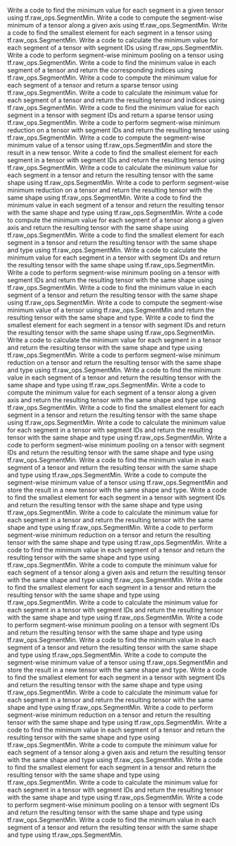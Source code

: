 Write a code to find the minimum value for each segment in a given tensor using tf.raw_ops.SegmentMin.
Write a code to compute the segment-wise minimum of a tensor along a given axis using tf.raw_ops.SegmentMin.
Write a code to find the smallest element for each segment in a tensor using tf.raw_ops.SegmentMin.
Write a code to calculate the minimum value for each segment of a tensor with segment IDs using tf.raw_ops.SegmentMin.
Write a code to perform segment-wise minimum pooling on a tensor using tf.raw_ops.SegmentMin.
Write a code to find the minimum value in each segment of a tensor and return the corresponding indices using tf.raw_ops.SegmentMin.
Write a code to compute the minimum value for each segment of a tensor and return a sparse tensor using tf.raw_ops.SegmentMin.
Write a code to calculate the minimum value for each segment of a tensor and return the resulting tensor and indices using tf.raw_ops.SegmentMin.
Write a code to find the minimum value for each segment in a tensor with segment IDs and return a sparse tensor using tf.raw_ops.SegmentMin.
Write a code to perform segment-wise minimum reduction on a tensor with segment IDs and return the resulting tensor using tf.raw_ops.SegmentMin.
Write a code to compute the segment-wise minimum value of a tensor using tf.raw_ops.SegmentMin and store the result in a new tensor.
Write a code to find the smallest element for each segment in a tensor with segment IDs and return the resulting tensor using tf.raw_ops.SegmentMin.
Write a code to calculate the minimum value for each segment in a tensor and return the resulting tensor with the same shape using tf.raw_ops.SegmentMin.
Write a code to perform segment-wise minimum reduction on a tensor and return the resulting tensor with the same shape using tf.raw_ops.SegmentMin.
Write a code to find the minimum value in each segment of a tensor and return the resulting tensor with the same shape and type using tf.raw_ops.SegmentMin.
Write a code to compute the minimum value for each segment of a tensor along a given axis and return the resulting tensor with the same shape using tf.raw_ops.SegmentMin.
Write a code to find the smallest element for each segment in a tensor and return the resulting tensor with the same shape and type using tf.raw_ops.SegmentMin.
Write a code to calculate the minimum value for each segment in a tensor with segment IDs and return the resulting tensor with the same shape using tf.raw_ops.SegmentMin.
Write a code to perform segment-wise minimum pooling on a tensor with segment IDs and return the resulting tensor with the same shape using tf.raw_ops.SegmentMin.
Write a code to find the minimum value in each segment of a tensor and return the resulting tensor with the same shape using tf.raw_ops.SegmentMin.
Write a code to compute the segment-wise minimum value of a tensor using tf.raw_ops.SegmentMin and return the resulting tensor with the same shape and type.
Write a code to find the smallest element for each segment in a tensor with segment IDs and return the resulting tensor with the same shape using tf.raw_ops.SegmentMin.
Write a code to calculate the minimum value for each segment in a tensor and return the resulting tensor with the same shape and type using tf.raw_ops.SegmentMin.
Write a code to perform segment-wise minimum reduction on a tensor and return the resulting tensor with the same shape and type using tf.raw_ops.SegmentMin.
Write a code to find the minimum value in each segment of a tensor and return the resulting tensor with the same shape and type using tf.raw_ops.SegmentMin.
Write a code to compute the minimum value for each segment of a tensor along a given axis and return the resulting tensor with the same shape and type using tf.raw_ops.SegmentMin.
Write a code to find the smallest element for each segment in a tensor and return the resulting tensor with the same shape using tf.raw_ops.SegmentMin.
Write a code to calculate the minimum value for each segment in a tensor with segment IDs and return the resulting tensor with the same shape and type using tf.raw_ops.SegmentMin.
Write a code to perform segment-wise minimum pooling on a tensor with segment IDs and return the resulting tensor with the same shape and type using tf.raw_ops.SegmentMin.
Write a code to find the minimum value in each segment of a tensor and return the resulting tensor with the same shape and type using tf.raw_ops.SegmentMin.
Write a code to compute the segment-wise minimum value of a tensor using tf.raw_ops.SegmentMin and store the result in a new tensor with the same shape and type.
Write a code to find the smallest element for each segment in a tensor with segment IDs and return the resulting tensor with the same shape and type using tf.raw_ops.SegmentMin.
Write a code to calculate the minimum value for each segment in a tensor and return the resulting tensor with the same shape and type using tf.raw_ops.SegmentMin.
Write a code to perform segment-wise minimum reduction on a tensor and return the resulting tensor with the same shape and type using tf.raw_ops.SegmentMin.
Write a code to find the minimum value in each segment of a tensor and return the resulting tensor with the same shape and type using tf.raw_ops.SegmentMin.
Write a code to compute the minimum value for each segment of a tensor along a given axis and return the resulting tensor with the same shape and type using tf.raw_ops.SegmentMin.
Write a code to find the smallest element for each segment in a tensor and return the resulting tensor with the same shape and type using tf.raw_ops.SegmentMin.
Write a code to calculate the minimum value for each segment in a tensor with segment IDs and return the resulting tensor with the same shape and type using tf.raw_ops.SegmentMin.
Write a code to perform segment-wise minimum pooling on a tensor with segment IDs and return the resulting tensor with the same shape and type using tf.raw_ops.SegmentMin.
Write a code to find the minimum value in each segment of a tensor and return the resulting tensor with the same shape and type using tf.raw_ops.SegmentMin.
Write a code to compute the segment-wise minimum value of a tensor using tf.raw_ops.SegmentMin and store the result in a new tensor with the same shape and type.
Write a code to find the smallest element for each segment in a tensor with segment IDs and return the resulting tensor with the same shape and type using tf.raw_ops.SegmentMin.
Write a code to calculate the minimum value for each segment in a tensor and return the resulting tensor with the same shape and type using tf.raw_ops.SegmentMin.
Write a code to perform segment-wise minimum reduction on a tensor and return the resulting tensor with the same shape and type using tf.raw_ops.SegmentMin.
Write a code to find the minimum value in each segment of a tensor and return the resulting tensor with the same shape and type using tf.raw_ops.SegmentMin.
Write a code to compute the minimum value for each segment of a tensor along a given axis and return the resulting tensor with the same shape and type using tf.raw_ops.SegmentMin.
Write a code to find the smallest element for each segment in a tensor and return the resulting tensor with the same shape and type using tf.raw_ops.SegmentMin.
Write a code to calculate the minimum value for each segment in a tensor with segment IDs and return the resulting tensor with the same shape and type using tf.raw_ops.SegmentMin.
Write a code to perform segment-wise minimum pooling on a tensor with segment IDs and return the resulting tensor with the same shape and type using tf.raw_ops.SegmentMin.
Write a code to find the minimum value in each segment of a tensor and return the resulting tensor with the same shape and type using tf.raw_ops.SegmentMin.